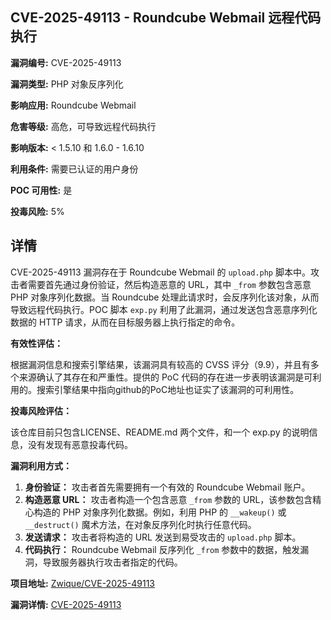 ## CVE-2025-49113 - Roundcube Webmail 远程代码执行

**漏洞编号:** CVE-2025-49113

**漏洞类型:** PHP 对象反序列化

**影响应用:** Roundcube Webmail

**危害等级:** 高危，可导致远程代码执行

**影响版本:** < 1.5.10 和 1.6.0 - 1.6.10

**利用条件:** 需要已认证的用户身份

**POC 可用性:** 是

**投毒风险:** 5%

## 详情

CVE-2025-49113 漏洞存在于 Roundcube Webmail 的 `upload.php` 脚本中。攻击者需要首先通过身份验证，然后构造恶意的 URL，其中 `_from` 参数包含恶意 PHP 对象序列化数据。当 Roundcube 处理此请求时，会反序列化该对象，从而导致远程代码执行。POC 脚本 `exp.py` 利用了此漏洞，通过发送包含恶意序列化数据的 HTTP 请求，从而在目标服务器上执行指定的命令。

**有效性评估：**

根据漏洞信息和搜索引擎结果，该漏洞具有较高的 CVSS 评分（9.9），并且有多个来源确认了其存在和严重性。提供的 PoC 代码的存在进一步表明该漏洞是可利用的。搜索引擎结果中指向github的PoC地址也证实了该漏洞的可利用性。

**投毒风险评估：**

该仓库目前只包含LICENSE、README.md 两个文件，和一个 exp.py 的说明信息，没有发现有恶意投毒代码。

**漏洞利用方式：**

1.  **身份验证：** 攻击者首先需要拥有一个有效的 Roundcube Webmail 账户。
2.  **构造恶意 URL：** 攻击者构造一个包含恶意 `_from` 参数的 URL，该参数包含精心构造的 PHP 对象序列化数据。例如，利用 PHP 的 `__wakeup()` 或 `__destruct()` 魔术方法，在对象反序列化时执行任意代码。
3.  **发送请求：** 攻击者将构造的 URL 发送到易受攻击的 `upload.php` 脚本。
4.  **代码执行：** Roundcube Webmail 反序列化 `_from` 参数中的数据，触发漏洞，导致服务器执行攻击者指定的代码。

**项目地址:** [Zwique/CVE-2025-49113](https://github.com/Zwique/CVE-2025-49113)

**漏洞详情:** [CVE-2025-49113](https://nvd.nist.gov/vuln/detail/CVE-2025-49113)